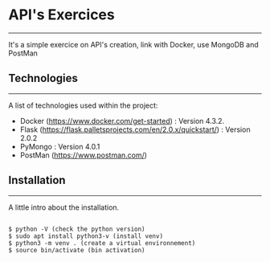 # API's Exercices
***
It's a simple exercice on API's creation, link with Docker, use MongoDB and PostMan

## Technologies
***
A list of technologies used within the project:
* Docker (https://www.docker.com/get-started) : Version 4.3.2.
* Flask (https://flask.palletsprojects.com/en/2.0.x/quickstart/) : Version 2.0.2
* PyMongo : Version 4.0.1
* PostMan (https://www.postman.com/)

## Installation
***
A little intro about the installation.
```

$ python -V (check the python version)
$ sudo apt install python3-v (install venv)
$ python3 -m venv . (create a virtual environnement)
$ source bin/activate (bin activation)